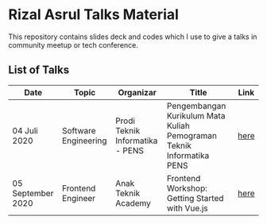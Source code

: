 # Rizal Asrul Talks Material

This repository contains slides deck and codes which I use to give a talks in community meetup or tech conference.

## List of Talks

| Date 	            | Topic 	          | Organizar 	        | Title 	                                        | Link 	                         |
|------------------	|------------------	|--------------------	|-----------------------------------------------  |------------------------------- |
| 04 Juli 2020 | Software Engineering | Prodi Teknik Informatika - PENS | Pengembangan Kurikulum Mata Kuliah Pemograman Teknik Informatika PENS  | [here](https://github.com/rizalasrul/talks/tree/master/it-pens) |
| 05 September 2020 | Frontend Engineer | Anak Teknik Academy | Frontend Workshop: Getting Started with Vue.js  | [here](https://github.com/rizalasrul/talks/tree/master/anak-teknik-academy) |
